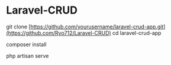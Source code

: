 # Laravel-CRUD
git clone [https://github.com/yourusername/laravel-crud-app.git](https://github.com/Ryo712/Laravel-CRUD)
cd laravel-crud-app

composer install

php artisan serve
